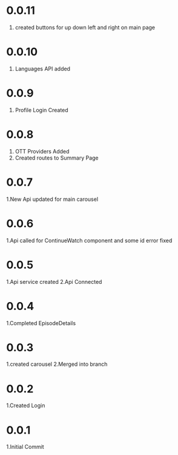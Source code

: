 # 0.0.11

1. created buttons for up down left and right on main page

# 0.0.10
1. Languages API added
# 0.0.9
1. Profile Login Created
# 0.0.8
1. OTT Providers Added
2. Created routes to Summary Page

# 0.0.7

1.New Api updated for main carousel


# 0.0.6

1.Api called for ContinueWatch  component and some id error fixed

# 0.0.5

1.Api service created
2.Api Connected

# 0.0.4

1.Completed EpisodeDetails

# 0.0.3

1.created carousel
2.Merged into branch

# 0.0.2

1.Created Login


# 0.0.1

1.Initial Commit